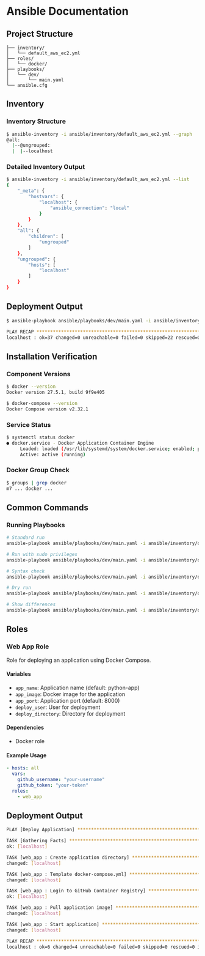 # Ansible Documentation

## Project Structure
```ansible/
├── inventory/
│   └── default_aws_ec2.yml
├── roles/
│   └── docker/
├── playbooks/
│   └── dev/
│       └── main.yaml
└── ansible.cfg
```

## Inventory

### Inventory Structure
```bash
$ ansible-inventory -i ansible/inventory/default_aws_ec2.yml --graph
@all:
  |--@ungrouped:
  |  |--localhost
```

### Detailed Inventory Output
```bash
$ ansible-inventory -i ansible/inventory/default_aws_ec2.yml --list
{
    "_meta": {
        "hostvars": {
            "localhost": {
                "ansible_connection": "local"
            }
        }
    },
    "all": {
        "children": [
            "ungrouped"
        ]
    },
    "ungrouped": {
        "hosts": [
            "localhost"
        ]
    }
}
```

## Deployment Output

```bash
$ ansible-playbook ansible/playbooks/dev/main.yaml -i ansible/inventory/default_aws_ec2.yml -K

PLAY RECAP ******************************************************************************
localhost : ok=37 changed=0 unreachable=0 failed=0 skipped=22 rescued=0 ignored=0
```

## Installation Verification

### Component Versions
```bash
$ docker --version
Docker version 27.5.1, build 9f9e405

$ docker-compose --version
Docker Compose version v2.32.1
```

### Service Status
```bash
$ systemctl status docker
● docker.service - Docker Application Container Engine
     Loaded: loaded (/usr/lib/systemd/system/docker.service; enabled; preset: enabled)
     Active: active (running)
```

### Docker Group Check
```bash
$ groups | grep docker
m7 ... docker ...
```

## Common Commands

### Running Playbooks
```bash
# Standard run
ansible-playbook ansible/playbooks/dev/main.yaml -i ansible/inventory/default_aws_ec2.yml

# Run with sudo privileges
ansible-playbook ansible/playbooks/dev/main.yaml -i ansible/inventory/default_aws_ec2.yml -K

# Syntax check
ansible-playbook ansible/playbooks/dev/main.yaml -i ansible/inventory/default_aws_ec2.yml --syntax-check

# Dry run
ansible-playbook ansible/playbooks/dev/main.yaml -i ansible/inventory/default_aws_ec2.yml --check -K

# Show differences
ansible-playbook ansible/playbooks/dev/main.yaml -i ansible/inventory/default_aws_ec2.yml --diff -K
```

## Roles

### Web App Role

Role for deploying an application using Docker Compose.

#### Variables

- `app_name`: Application name (default: python-app)
- `app_image`: Docker image for the application
- `app_port`: Application port (default: 8000)
- `deploy_user`: User for deployment
- `deploy_directory`: Directory for deployment

#### Dependencies

- Docker role

#### Example Usage

```yaml
- hosts: all
  vars:
    github_username: "your-username"
    github_token: "your-token"
  roles:
    - web_app
```

## Deployment Output

```bash
PLAY [Deploy Application] ***********************************************************

TASK [Gathering Facts] *************************************************************
ok: [localhost]

TASK [web_app : Create application directory] **************************************
changed: [localhost]

TASK [web_app : Template docker-compose.yml] **************************************
changed: [localhost]

TASK [web_app : Login to GitHub Container Registry] *******************************
ok: [localhost]

TASK [web_app : Pull application image] ******************************************
changed: [localhost]

TASK [web_app : Start application] ***********************************************
changed: [localhost]

PLAY RECAP **********************************************************************
localhost : ok=6 changed=4 unreachable=0 failed=0 skipped=0 rescued=0 ignored=0
```